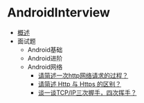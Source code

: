 # AndroidInterview

* [概述](README.md)
* 面试题
    - Android基础
    - Android进阶
    - Android网络
        - [请简述一次http网络请求的过程？](network/FirstHttpRequest.md)
        - [请简述 Http 与 Https 的区别？](network/DiffHttpAndHttps.md)
        - [谈一谈TCP/IP三次握手，四次挥手？](network/TCP_IPHandshake.md)


